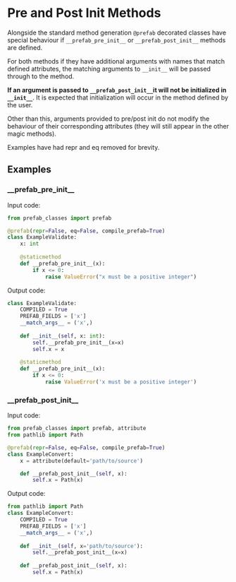 # Pre and Post Init Methods #

Alongside the standard method generation `@prefab` decorated classes
have special behaviour if `__prefab_pre_init__` or `__prefab_post_init__`
methods are defined.

For both methods if they have additional arguments with names that match
defined attributes, the matching arguments to `__init__` will be passed
through to the method. 

**If an argument is passed to `__prefab_post_init__`it will not be initialized
in `__init__`**. It is expected that initialization will occur in the method
defined by the user.

Other than this, arguments provided to pre/post init do not modify the behaviour
of their corresponding attributes (they will still appear in the other magic
methods).

Examples have had repr and eq removed for brevity.

## Examples ##

### \_\_prefab_pre_init\_\_ ###

Input code:

```python
from prefab_classes import prefab

@prefab(repr=False, eq=False, compile_prefab=True)
class ExampleValidate:
    x: int
    
    @staticmethod
    def __prefab_pre_init__(x):
        if x <= 0:
            raise ValueError("x must be a positive integer")
```

Output code:

```python
class ExampleValidate:
    COMPILED = True
    PREFAB_FIELDS = ['x']
    __match_args__ = ('x',)
    
    def __init__(self, x: int):
        self.__prefab_pre_init__(x=x)
        self.x = x
    
    @staticmethod
    def __prefab_pre_init__(x):
        if x <= 0:
            raise ValueError('x must be a positive integer')
```

### \_\_prefab_post_init\_\_ ###

Input code:

```python
from prefab_classes import prefab, attribute
from pathlib import Path

@prefab(repr=False, eq=False, compile_prefab=True)
class ExampleConvert:
    x = attribute(default='path/to/source')

    def __prefab_post_init__(self, x):
        self.x = Path(x)
```

Output code:

```python
from pathlib import Path
class ExampleConvert:
    COMPILED = True
    PREFAB_FIELDS = ['x']
    __match_args__ = ('x',)
    
    def __init__(self, x='path/to/source'):
        self.__prefab_post_init__(x=x)
    
    def __prefab_post_init__(self, x):
        self.x = Path(x)
```
